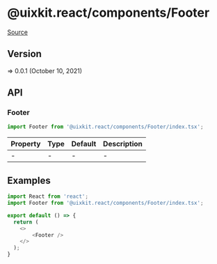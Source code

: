 # @uixkit.react/components/Footer

[Source](https://github.com/xizon/uix-kit-react/tree/main/src/client/components/Footer)

## Version

=> 0.0.1 (October 10, 2021)

## API

### Footer
```js
import Footer from '@uixkit.react/components/Footer/index.tsx';
```
| Property | Type | Default | Description |
| --- | --- | --- | --- |
| - | - | - | - |


## Examples

```js
import React from 'react';
import Footer from '@uixkit.react/components/Footer/index.tsx';

export default () => {
  return (
    <>
		<Footer />
    </>
  );
}

```